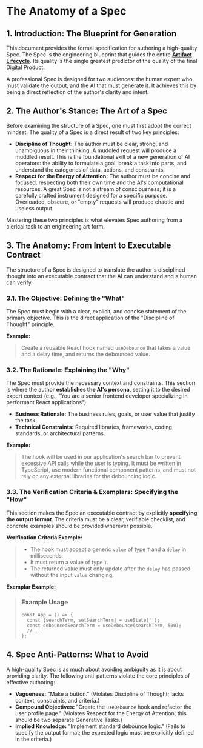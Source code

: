 # The Anatomy of a Spec

## 1. Introduction: The Blueprint for Generation

This document provides the formal specification for authoring a high-quality Spec. The Spec is the engineering blueprint that guides the entire **[Artifact Lifecycle](./03-the-artifact-lifecycle.md)**. Its quality is the single greatest predictor of the quality of the final Digital Product.

A professional Spec is designed for two audiences: the human expert who must validate the output, and the AI that must generate it. It achieves this by being a direct reflection of the author's clarity and intent.

## 2. The Author's Stance: The Art of a Spec

Before examining the structure of a Spec, one must first adopt the correct mindset. The quality of a Spec is a direct result of two key principles:

*   **Discipline of Thought:** The author must be clear, strong, and unambiguous in their thinking. A muddled request will produce a muddled result. This is the foundational skill of a new generation of AI operators: the ability to formulate a goal, break a task into parts, and understand the categories of data, actions, and constraints.
*   **Respect for the Energy of Attention:** The author must be concise and focused, respecting both their own time and the AI's computational resources. A great Spec is not a stream of consciousness; it is a carefully crafted instrument designed for a specific purpose. Overloaded, obscure, or "empty" requests will produce chaotic and useless output.

Mastering these two principles is what elevates Spec authoring from a clerical task to an engineering art form.

## 3. The Anatomy: From Intent to Executable Contract

The structure of a Spec is designed to translate the author's disciplined thought into an executable contract that the AI can understand and a human can verify.

### 3.1. The Objective: Defining the "What"
The Spec must begin with a clear, explicit, and concise statement of the primary objective. This is the direct application of the "Discipline of Thought" principle.

**Example:**
> Create a reusable React hook named `useDebounce` that takes a value and a delay time, and returns the debounced value.

### 3.2. The Rationale: Explaining the "Why"
The Spec must provide the necessary context and constraints. This section is where the author **establishes the AI's persona**, setting it to the desired expert context (e.g., "You are a senior frontend developer specializing in performant React applications").

*   **Business Rationale:** The business rules, goals, or user value that justify the task.
*   **Technical Constraints:** Required libraries, frameworks, coding standards, or architectural patterns.

**Example:**
> The hook will be used in our application's search bar to prevent excessive API calls while the user is typing. It must be written in TypeScript, use modern functional component patterns, and must not rely on any external libraries for the debouncing logic.

### 3.3. The Verification Criteria & Exemplars: Specifying the "How"
This section makes the Spec an executable contract by explicitly **specifying the output format**. The criteria must be a clear, verifiable checklist, and concrete examples should be provided wherever possible.

**Verification Criteria Example:**
> *   The hook must accept a generic `value` of type `T` and a `delay` in milliseconds.
> *   It must return a value of type `T`.
> *   The returned value must only update after the `delay` has passed without the input `value` changing.

**Exemplar Example:**
> ### Example Usage
> ```tsx
> const App = () => {
>   const [searchTerm, setSearchTerm] = useState('');
>   const debouncedSearchTerm = useDebounce(searchTerm, 500);
>   // ...
> };
> ```

## 4. Spec Anti-Patterns: What to Avoid

A high-quality Spec is as much about avoiding ambiguity as it is about providing clarity. The following anti-patterns violate the core principles of effective authoring:

*   **Vagueness:** "Make a button." (Violates Discipline of Thought; lacks context, constraints, and criteria.)
*   **Compound Objectives:** "Create the `useDebounce` hook and refactor the user profile page." (Violates Respect for the Energy of Attention; this should be two separate Generative Tasks.)
*   **Implied Knowledge:** "Implement standard debounce logic." (Fails to specify the output format; the expected logic must be explicitly defined in the criteria.)
